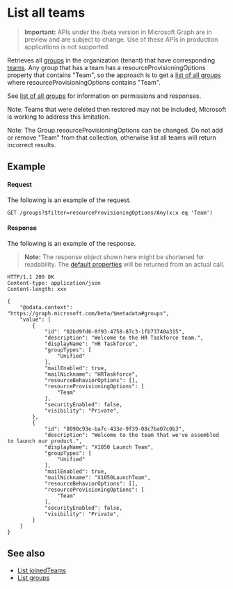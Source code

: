 # List all teams

> **Important:** APIs under the /beta version in Microsoft Graph are in preview and are subject to change. Use of these APIs in production applications is not supported.

Retrieves all [groups](../resources/group.md) in the organization (tenant) that have corresponding [teams](../resources/team.md). 
Any group that has a team has a resourceProvisioningOptions property that contains "Team", 
so the approach is to get a [list of all groups](group-list.md) where resourceProvisioningOptions contains "Team".

See [list of all groups](group-list.md) for information on permissions and responses.

Note: Teams that were deleted then restored may not be included, Microsoft is working to address this limitation.

Note: The Group.resourceProvisioningOptions can be changed.
Do not add or remove "Team" from that collection, 
otherwise list all teams will return incorrect results.

## Example

#### Request

The following is an example of the request.
```http
GET /groups?$filter=resourceProvisioningOptions/Any(x:x eq 'Team')
```

#### Response
The following is an example of the response.
>**Note:** The response object shown here might be shortened for readability. The [default properties](../api/group-get.md#default-properties) will be returned from an actual call.

```http
HTTP/1.1 200 OK
Content-type: application/json
Content-length: xxx

{
    "@odata.context": "https://graph.microsoft.com/beta/$metadata#groups",
    "value": [
        {
            "id": "02bd9fd6-8f93-4758-87c3-1fb73740a315",
            "description": "Welcome to the HR Taskforce team.",
            "displayName": "HR Taskforce",
            "groupTypes": [
                "Unified"
            ],
            "mailEnabled": true,
            "mailNickname": "HRTaskforce",
            "resourceBehaviorOptions": [],
            "resourceProvisioningOptions": [
                "Team"
            ],
            "securityEnabled": false,
            "visibility": "Private",
        },
        {
            "id": "8090c93e-ba7c-433e-9f39-08c7ba07c0b3",
            "description": "Welcome to the team that we've assembled to launch our product.",
            "displayName": "X1050 Launch Team",
            "groupTypes": [
                "Unified"
            ],
            "mailEnabled": true,
            "mailNickname": "X1050LaunchTeam",
            "resourceBehaviorOptions": [],
            "resourceProvisioningOptions": [
                "Team"
            ],
            "securityEnabled": false,
            "visibility": "Private",
        }
    ]
}
```

## See also
- [List joinedTeams](user-list-joinedteams.md)
- [List groups](group-list.md)
